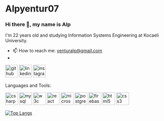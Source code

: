 # Alpyentur07
 ### Hi there 👋, my name is Alp 
 I'm 22 years old and studying Information Systems Engineering at Kocaeli University.

- 📫 How to reach me: yenturalp@gmail.com
- 


[<img src='https://cdn.jsdelivr.net/npm/simple-icons@3.0.1/icons/github.svg' alt='github' height='40'>](https://github.com/Alpyentur07)  [<img src='https://cdn.jsdelivr.net/npm/simple-icons@3.0.1/icons/linkedin.svg' alt='linkedin' height='40'>](https://www.linkedin.com/in/alp-yentür-291869223/)  [<img src='https://cdn.jsdelivr.net/npm/simple-icons@3.0.1/icons/instagram.svg' alt='instagram' height='40'>](https://www.instagram.com/alp_yentur07/)

Languages and Tools:

  [<img src='https://cdn.jsdelivr.net/npm/simple-icons@3.0.1/icons/csharp.svg' alt='csharp' height='40'>](https://www.w3schools.com/cs/index.php)  [<img src='https://cdn.jsdelivr.net/npm/simple-icons@3.0.1/icons/mysql.svg' alt='mysql' height='40'>](https://www.mysql.com/)  [<img src='https://cdn.jsdelivr.net/npm/simple-icons@3.0.1/icons/w3c.svg' alt='w3c' height='40'>](https://www.w3.org/html/)  [<img src='https://cdn.jsdelivr.net/npm/simple-icons@3.0.1/icons/react.svg' alt='react' height='40'>](https://react.dev/)  [<img src='https://cdn.jsdelivr.net/npm/simple-icons@3.0.1/icons/microsoftsqlserver.svg' alt='microsoftsqlserver' height='40'>](https://www.microsoft.com/en-us/sql-server)  [<img src='https://cdn.jsdelivr.net/npm/simple-icons@3.0.1/icons/postgresql.svg' alt='postgresql' height='40'>](https://www.postgresql.org/)  [<img src='https://cdn.jsdelivr.net/npm/simple-icons@3.0.1/icons/firebase.svg' alt='firebase' height='40'>](https://firebase.google.com/)  [<img src='https://cdn.jsdelivr.net/npm/simple-icons@3.0.1/icons/html5.svg' alt='html5' height='40'>](https://www.w3schools.com/html/)  [<img src='https://cdn.jsdelivr.net/npm/simple-icons@3.0.1/icons/css3.svg' alt='css3' height='40'>](https://www.w3schools.com/css/)  

[![Top Langs](https://github-readme-stats.vercel.app/api/top-langs/?username=Alpyentur07)](https://github.com/anuraghazra/github-readme-stats)




